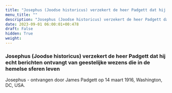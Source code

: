 ```yaml
---
title: "Josephus (Joodse historicus) verzekert de heer Padgett dat hij echt berichten ontvangt van geestelijke wezens die in de hemelse sferen leven"
menu_title: ""
description: "Josephus (Joodse historicus) verzekert de heer Padgett dat hij echt berichten ontvangt van geestelijke wezens die in de hemelse sferen leven"
date: 2023-09-01 06:00:01+00:478
draft: False
hidden: True
weight:
---
```

### Josephus (Joodse historicus) verzekert de heer Padgett dat hij echt berichten ontvangt van geestelijke wezens die in de hemelse sferen leven

Josephus - ontvangen door James Padgett op 14 maart 1916, Washington, DC, USA.
